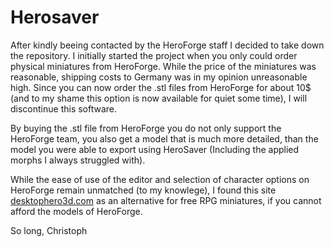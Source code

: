 Herosaver
=========

After kindly beeing contacted by the HeroForge staff I decided to take down the
repository. I initially started the project when you only could order physical
miniatures from HeroForge. While the price of the miniatures was reasonable,
shipping costs to Germany was in my opinion unreasonable high. Since you can
now order the .stl files from HeroForge for about 10$ (and to my shame this
option is now available for quiet some time), I will discontinue this software.

By buying the .stl file from HeroForge you do not only support the HeroForge
team, you also get a model that is much more detailed, than the model you were
able to export using HeroSaver (Including the applied morphs I always struggled
with).

While the ease of use of the editor and selection of character options on
HeroForge remain unmatched (to my knowlege), I found this site
[desktophero3d.com](http://desktophero3d.com/) as an alternative for free
RPG miniatures, if you cannot afford the models of HeroForge.

So long,
  Christoph
